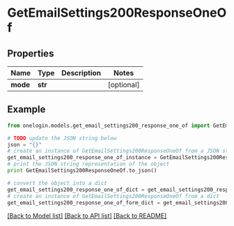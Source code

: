 # GetEmailSettings200ResponseOneOf


## Properties
Name | Type | Description | Notes
------------ | ------------- | ------------- | -------------
**mode** | **str** |  | [optional] 

## Example

```python
from onelogin.models.get_email_settings200_response_one_of import GetEmailSettings200ResponseOneOf

# TODO update the JSON string below
json = "{}"
# create an instance of GetEmailSettings200ResponseOneOf from a JSON string
get_email_settings200_response_one_of_instance = GetEmailSettings200ResponseOneOf.from_json(json)
# print the JSON string representation of the object
print GetEmailSettings200ResponseOneOf.to_json()

# convert the object into a dict
get_email_settings200_response_one_of_dict = get_email_settings200_response_one_of_instance.to_dict()
# create an instance of GetEmailSettings200ResponseOneOf from a dict
get_email_settings200_response_one_of_form_dict = get_email_settings200_response_one_of.from_dict(get_email_settings200_response_one_of_dict)
```
[[Back to Model list]](../README.md#documentation-for-models) [[Back to API list]](../README.md#documentation-for-api-endpoints) [[Back to README]](../README.md)


